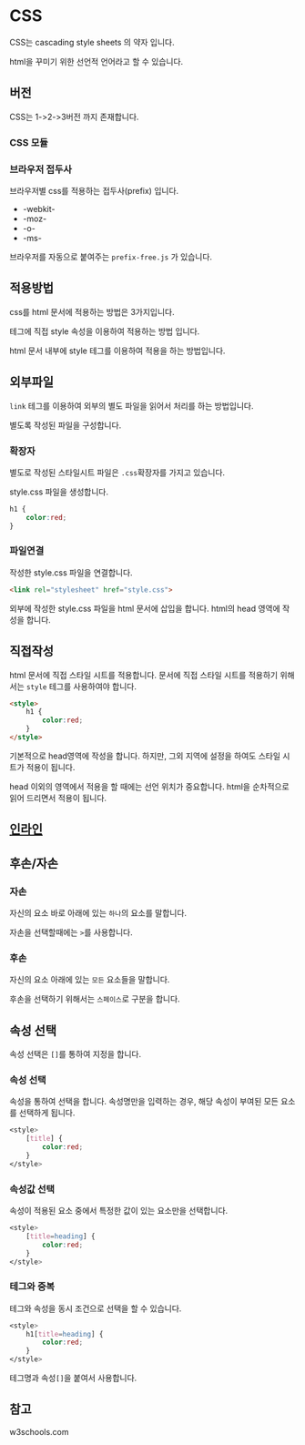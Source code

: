 # CSS
CSS는 cascading style sheets 의 약자 입니다.

html을 꾸미기 위한 선언적 언어라고 할 수 있습니다.



## 버전
CSS는 1->2->3버전 까지 존재합니다.

### CSS 모듈


### 브라우저 접두사
브라우저별 css를 적용하는 접두사(prefix) 입니다.

* -webkit-
* -moz-
* -o-
* -ms-

브라우저를 자동으로 붙여주는 `prefix-free.js` 가 있습니다.



## 적용방법
css를 html 문서에 적용하는 방법은 3가지입니다.

테그에 직접 style 속성을 이용하여 적용하는 방법 입니다.

html 문서 내부에 style 테그를 이용하여 적용을 하는 방법입니다.

## 외부파일
`link` 테그를 이용하여 외부의 별도 파일을 읽어서 처리를 하는 방법입니다.

별도록 작성된 파일을 구성합니다.

### 확장자
별도로 작성된 스타일시트 파일은 `.css`확장자를 가지고 있습니다.

style.css 파일을 생성합니다.
```css
h1 {
    color:red;
}
```

### 파일연결
작성한 style.css 파일을 연결합니다.

```html
<link rel="stylesheet" href="style.css">
```

외부에 작성한 style.css 파일을 html 문서에 삽입을 합니다.
html의 head 영역에 작성을 합니다.

## 직접작성
html 문서에 직접 스타일 시트를 적용합니다. 문서에 직접 스타일 시트를 적용하기 위해서는 `style` 테그를 사용하여야 합니다.

```html
<style>
    h1 {
        color:red;
    }
</style>
```

기본적으로 head영역에 작성을 합니다. 하지만, 그외 지역에 설정을 하여도 스타일 시트가 적용이 됩니다.

head 이외의 영역에서 적용을 할 때에는 선언 위치가 중요합니다. html을 순차적으로 읽어 드리면서 적용이 됩니다.


## [인라인](inline)



## 후손/자손

### 자손
자신의 요소 바로 아래에 있는 `하나`의 요소를 말합니다.

자손을 선택할때에는 `>`를 사용합니다.

### 후손
자신의 요소 아래에 있는 `모든` 요소들을 말합니다.

후손을 선택하기 위해서는 `스페이스`로 구분을 합니다.


## 속성 선택
속성 선택은 `[]`를 통하여 지정을 합니다.


### 속성 선택
속성을 통하여 선택을 합니다. 속성명만을 입력하는 경우, 해당 속성이 부여된 모든 요소를 선택하게 됩니다.
```css
<style>
    [title] {
        color:red;
    }
</style>
```

### 속성값 선택
속성이 적용된 요소 중에서 특정한 값이 있는 요소만을 선택합니다.

```css
<style>
    [title=heading] {
        color:red;
    }
</style>
```

### 테그와 중복
테그와 속성을 동시 조건으로 선택을 할 수 있습니다.


```css
<style>
    h1[title=heading] {
        color:red;
    }
</style>
```

테그명과 속성`[]`을 붙여서 사용합니다.



## 참고

w3schools.com
